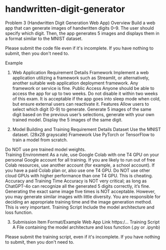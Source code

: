 # handwritten-digit-generator
Problem 3 (Handwritten Digit Generation Web App)
Overview
Build a web app that can generate images of handwritten digits 0–9. The user should specify which digit.  Then, the app generates 5 images and displays them in a format similar to the MNIST dataset.

Please submit the code file even if it's incomplete. If you have nothing to submit, then you don't need to.

Example


1. Web Application
Requirement
Details
Framework
Implement a web application utilizing a framework such as Streamlit, or alternatively, another suitable web application deployment framework. Any framework or service is fine.
Public Access
Anyone should be able to access the app for up to two weeks. Do not disable it within two weeks of this exam. It is acceptable if the app goes into sleep mode when cold, but ensure external users can reactivate it.
Features
Allow users to select which digit (0-9) to generate.
Generate 5 images of the same digit based on the previous user’s selections,
generate with your own trained model.
Display the 5 images of the same digit.



2. Model Building and Training
Requirement
Details
Dataset
Use the MNIST dataset. (28x28 grayscale)
Framework
Use PyTorch or TensorFlow to train a model from scratch.  

Do NOT use pre trained model weights.   
Training Environment
As a rule, use Google Colab with one T4 GPU on your personal Google account for all training. If you are likely to run out of free Colab resources, use another account (for example, a school account). If you have a paid Colab plan or, also use one T4 GPU. Do NOT use other cloud GPUs with higher performance than one T4 GPU. This is cheating.
Accuracy and Training Time
Accuracy is NOT very critical; as long as ChatGPT-4o can recognize all the generated 5 digits correctly, it’s fine. Generating the exact same image five times is NOT acceptable. However, you may generate similar images with little diversity. You are responsible for deciding an appropriate training time and the image generation method. This is very important.
Training Script
Include the model architecture and loss function.  

3. Submission
Item
Format/Example
Web App Link
https:/...
Training Script
A File containing the model architecture and loss function (.py or .ipynb)


Please submit the training script, even if it's incomplete. If you have nothing to submit, then you don't need to.

